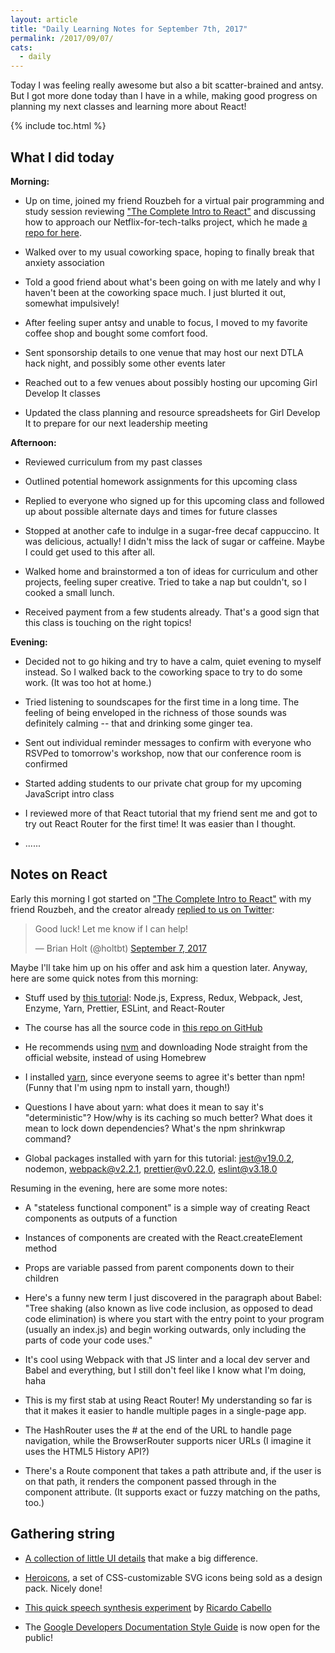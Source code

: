 ```yaml
---
layout: article
title: "Daily Learning Notes for September 7th, 2017"
permalink: /2017/09/07/
cats:
  - daily
---
```


Today I was feeling really awesome but also a bit scatter-brained and antsy. But I got more done today than I have in a while, making good progress on planning my next classes and learning more about React!

{% include toc.html %}


## What I did today

**Morning:**

  - Up on time, joined my friend Rouzbeh for a virtual pair programming and study session reviewing ["The Complete Intro to React"](https://btholt.github.io/complete-intro-to-react/) and discussing how to approach our Netflix-for-tech-talks project, which he made [a repo for here](https://github.com/rouzbeh84/techtalks).

  - Walked over to my usual coworking space, hoping to finally break that anxiety association

  - Told a good friend about what's been going on with me lately and why I haven't been at the coworking space much. I just blurted it out, somewhat impulsively!

  - After feeling super antsy and unable to focus, I moved to my favorite coffee shop and bought some comfort food.

  - Sent sponsorship details to one venue that may host our next DTLA hack night, and possibly some other events later

  - Reached out to a few venues about possibly hosting our upcoming Girl Develop It classes

  - Updated the class planning and resource spreadsheets for Girl Develop It to prepare for our next leadership meeting


**Afternoon:**

  - Reviewed curriculum from my past classes

  - Outlined potential homework assignments for this upcoming class

  - Replied to everyone who signed up for this upcoming class and followed up about possible alternate days and times for future classes

  - Stopped at another cafe to indulge in a sugar-free decaf cappuccino. It was delicious, actually! I didn't miss the lack of sugar or caffeine. Maybe I could get used to this after all.

  - Walked home and brainstormed a ton of ideas for curriculum and other projects, feeling super creative. Tried to take a nap but couldn't, so I cooked a small lunch.

  - Received payment from a few students already. That's a good sign that this class is touching on the right topics!

**Evening:**

  - Decided not to go hiking and try to have a calm, quiet evening to myself instead. So I walked back to the coworking space to try to do some work. (It was too hot at home.)

  - Tried listening to soundscapes for the first time in a long time. The feeling of being enveloped in the richness of those sounds was definitely calming -- that and drinking some ginger tea. 

  - Sent out individual reminder messages to confirm with everyone who RSVPed to tomorrow's workshop, now that our conference room is confirmed

  - Started adding students to our private chat group for my upcoming JavaScript intro class

  - I reviewed more of that React tutorial that my friend sent me and got to try out React Router for the first time! It was easier than I thought.

  - ......


## Notes on React

Early this morning I got started on ["The Complete Intro to React"](https://btholt.github.io/complete-intro-to-react/) with my friend Rouzbeh, and the creator already [replied to us on Twitter](https://twitter.com/LearningNerd/status/905805684758913025):

<blockquote class="twitter-tweet" data-lang="en"><p lang="en" dir="ltr">Good luck! Let me know if I can help!</p>&mdash; Brian Holt (@holtbt) <a href="https://twitter.com/holtbt/status/905808516719329280">September 7, 2017</a></blockquote>
<script async src="//platform.twitter.com/widgets.js" charset="utf-8"></script>

Maybe I'll take him up on his offer and ask him a question later. Anyway, here are some quick notes from this morning:

  - Stuff used by [this tutorial](https://btholt.github.io/complete-intro-to-react/): Node.js, Express, Redux, Webpack, Jest, Enzyme, Yarn, Prettier, ESLint, and React-Router

  - The course has all the source code in [this repo on GitHub](https://github.com/btholt/complete-intro-to-react)

  - He recommends using [nvm](https://github.com/creationix/nvm) and downloading Node straight from the official website, instead of using Homebrew

  - I installed [yarn](https://yarnpkg.com/en/), since everyone seems to agree it's better than npm! (Funny that I'm using npm to install yarn, though!)

  - Questions I have about yarn: what does it mean to say it's "deterministic"? How/why is its caching so much better? What does it mean to lock down dependencies? What's the npm shrinkwrap command?

  - Global packages installed with yarn for this tutorial: jest@v19.0.2, nodemon, webpack@v2.2.1, prettier@v0.22.0, eslint@v3.18.0

Resuming in the evening, here are some more notes:

  - A "stateless functional component" is a simple way of creating React components as outputs of a function

  - Instances of components are created with the React.createElement method

  - Props are variable passed from parent components down to their children

  - Here's a funny new term I just discovered in the paragraph about Babel: "Tree shaking (also known as live code inclusion, as opposed to dead code elimination) is where you start with the entry point to your program (usually an index.js) and begin working outwards, only including the parts of code your code uses."

  - It's cool using Webpack with that JS linter and a local dev server and Babel and everything, but I still don't feel like I know what I'm doing, haha

  - This is my first stab at using React Router! My understanding so far is that it makes it easier to handle multiple pages in a single-page app.

  - The HashRouter uses the # at the end of the URL to handle page navigation, while the BrowserRouter supports nicer URLs (I imagine it uses the HTML5 History API?)

  - There's a Route component that takes a path attribute and, if the user is on that path, it renders the component passed through in the component attribute. (It supports exact or fuzzy matching on the paths, too.)

## Gathering string

  - [A collection of little UI details](https://twitter.com/i/moments/880688233641848832) that make a big difference.

  - [Heroicons](http://www.heroicons.com/), a set of CSS-customizable SVG icons being sold as a design pack. Nicely done!

  - [This quick speech synthesis experiment](https://surf-squash.glitch.me/#hello) by [Ricardo Cabello](https://twitter.com/mrdoob)

  - The [Google Developers Documentation Style Guide](https://developers.google.com/style/) is now open for the public!
